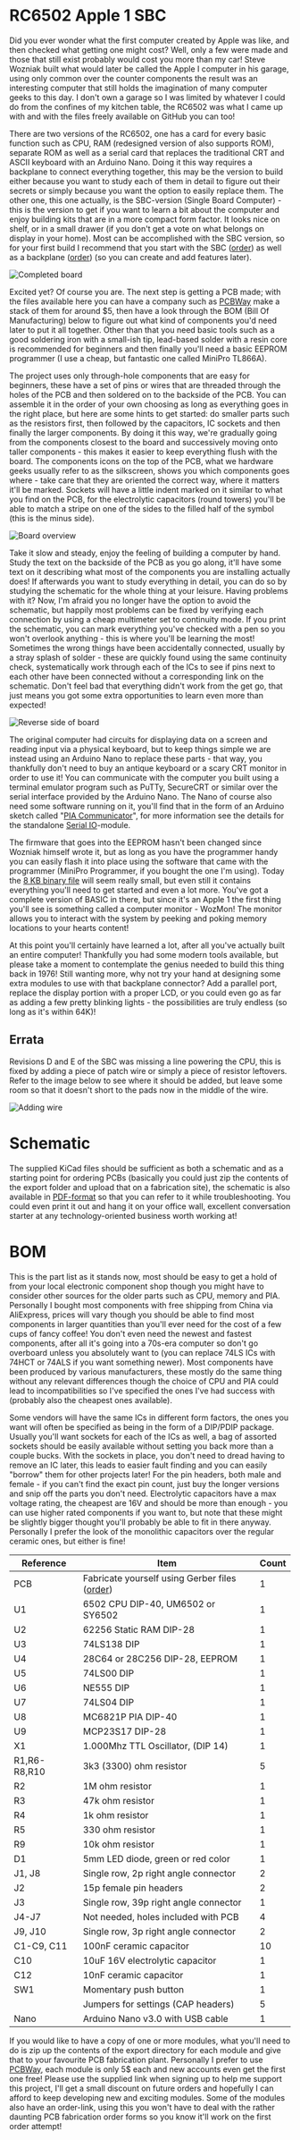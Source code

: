 # RC6502 Apple 1 SBC

Did you ever wonder what the first computer created by Apple was like, and then checked what getting one might cost? Well, only a few were made and those that still exist probably would cost you more than my car! Steve Wozniak built what would later be called the Apple I computer in his garage, using only common over the counter components the result was an interesting computer that still holds the imagination of many computer geeks to this day. I don't own a garage so I was limited by whatever I could do from the confines of my kitchen table, the RC6502 was what I came up with and with the files freely available on GitHub you can too!

There are two versions of the RC6502, one has a card for every basic function such as CPU, RAM (redesigned version of also supports ROM), separate ROM as well as a serial card that replaces the traditional CRT and ASCII keyboard with an Arduino Nano. Doing it this way requires a backplane to connect everything together, this may be the version to build either because you want to study each of them in detail to figure out their secrets or simply because you want the option to easily replace them. The other one, this one actually, is the SBC-version (Single Board Computer) - this is the version to get if you want to learn a bit about the computer and enjoy building kits that are in a more compact form factor. It looks nice on shelf, or in a small drawer (if you don't get a vote on what belongs on display in your home). Most can be accomplished with the SBC version, so for your first build I recommend that you start with the SBC ([order](https://www.pcbway.com/project/shareproject/RC6502_Apple_1_SBC__revision_D_.html?inviteid=88707)) as well as a backplane ([order](https://www.pcbway.com/project/shareproject/RC6502_Apple_1_Replica__Backplane_module_revision_A_.html?inviteid=88707)) (so you can create and add features later).

![Completed board](https://github.com/tebl/RC6502/raw/master/RC6502%20Apple%201%20SBC/gallery/2017-07-09%2015.17.21.jpg)

Excited yet? Of course you are. The next step is getting a PCB made; with the files available here you can have a company such as [PCBWay](https://www.pcbway.com/project/shareproject/RC6502_Apple_1_SBC__revision_D_.html?inviteid=88707) make a stack of them for around $5, then have a look through the BOM (Bill Of Manufacturing) below to figure out what kind of components you'd need later to put it all together. Other than that you need basic tools such as a good soldering iron with a small-ish tip, lead-based solder with a resin core is recommended for beginners and then finally you'll need a basic EEPROM programmer (I use a cheap, but fantastic one called MiniPro TL866A).

The project uses only through-hole components that are easy for beginners, these have a set of pins or wires that are threaded through the holes of the PCB and then soldered on to the backside of the PCB. You can assemble it in the order of your own choosing as long as everything goes in the right place, but here are some hints to get started: do smaller parts such as the resistors first, then followed by the capacitors, IC sockets and then finally the larger components. By doing it this way, we're gradually going from the components closest to the board and successively moving onto taller components - this makes it easier to keep everything flush with the board. The components icons on the top of the PCB, what we hardware geeks usually refer to as the silkscreen, shows you which components goes where - take care that they are oriented the correct way, where it matters it'll be marked. Sockets will have a little indent marked on it similar to what you find on the PCB, for the electrolytic capacitors (round towers) you'll be able to match a stripe on one of the sides to the filled half of the symbol (this is the minus side).

![Board overview](https://github.com/tebl/RC6502/raw/master/RC6502%20Apple%201%20SBC/gallery/2017-07-09%2015.17.02.jpg)

Take it slow and steady, enjoy the feeling of building a computer by hand. Study the text on the backside of the PCB as you go along, it'll have some text on it describing what most of the components you are installing actually does! If afterwards you want to study everything in detail, you can do so by studying the schematic for the whole thing at your leisure. Having problems with it? Now, I'm afraid you no longer have the option to avoid the schematic, but happily most problems can be fixed by verifying each connection by using a cheap multimeter set to continuity mode. If you print the schematic, you can mark everything you've checked with a pen so you won't overlook anything - this is where you'll be learning the most! Sometimes the wrong things have been accidentally connected, usually by a stray splash of solder - these are quickly found using the same continuity check, systematically work through each of the ICs to see if pins next to each other have been connected without a corresponding link on the schematic. Don't feel bad that everything didn't work from the get go, that just means you got some extra opportunities to learn even more than expected!

![Reverse side of board](https://github.com/tebl/RC6502/raw/master/RC6502%20Apple%201%20SBC/gallery/2017-07-09%2020.06.43.jpg)

The original computer had circuits for displaying data on a screen and reading input via a physical keyboard, but to keep things simple we are instead using an Arduino Nano to replace these parts - that way, you thankfully don't need to buy an antique keyboard or a scary CRT monitor in order to use it! You can communicate with the computer you built using a terminal emulator program such as PuTTy, SecureCRT or similar over the serial interface provided by the Arduino Nano. The Nano of course also need some software running on it, you'll find that in the form of an Arduino sketch called "[PIA Communicator](https://github.com/tebl/RC6502/tree/master/RC6502%20Serial%20IO/pia_communicator)", for more information see the details for the standalone [Serial IO](https://github.com/tebl/RC6502-Apple-1-Replica/tree/master/RC6502%20Serial%20IO)-module. 

The firmware that goes into the EEPROM hasn't been changed since Wozniak himself wrote it, but as long as you have the programmer handy you can easily flash it into place using the software that came with the programmer (MiniPro Programmer, if you bought the one I'm using). Today the [8 KB binary file](https://github.com/tebl/RC6502/tree/master/RC6502%20ROM/firmware) will seem really small, but even still it contains everything you'll need to get started and even a lot more. You've got a complete version of BASIC in there, but since it's an Apple 1 the first thing you'll see is something called a computer monitor - WozMon! The monitor allows you to interact with the system by peeking and poking memory locations to your hearts content!

At this point you'll certainly have learned a lot, after all you've actually built an entire computer! Thankfully you had some modern tools available, but please take a moment to contemplate the genius needed to build this thing back in 1976! Still wanting more, why not try your hand at designing some extra modules to use with that backplane connector? Add a parallel port, replace the display portion with a proper LCD, or you could even go as far as adding a few pretty blinking lights - the possibilities are truly endless (so long as it's within 64K)!

## Errata
Revisions D and E of the SBC was missing a line powering the CPU, this is fixed by adding a piece of patch wire or simply a piece of resistor leftovers. Refer to the image below to see where it should be added, but leave some room so that it doesn't short to the pads now in the middle of the wire.

![Adding wire](https://github.com/tebl/RC6502-Apple-1-Replica/blob/master/RC6502%20Apple%201%20SBC/gallery/2019-02-24%2015.27.35-1.jpg)

# Schematic
The supplied KiCad files should be sufficient as both a schematic and as a starting point for ordering PCBs (basically you could just zip the contents of the export folder and upload that on a fabrication site), the schematic is also available in [PDF-format](https://github.com/tebl/RC6502/raw/master/RC6502%20Apple%201%20SBC/export/RC6502%20Apple%201%20SBC.pdf) so that you can refer to it while troubleshooting. You could even print it out and hang it on your office wall, excellent conversation starter at any technology-oriented business worth working at!


# BOM
This is the part list as it stands now, most should be easy to get a hold of from your local electronic component shop though you might have to consider other sources for the older parts such as CPU, memory and PIA. Personally I bought most components with free shipping from China via AliExpress, prices will vary though you should be able to find most components in larger quantities than you'll ever need for the cost of a few cups of fancy coffee! You don't even need the newest and fastest components, after all it's going into a 70s-era computer so don't go overboard unless you absolutely want to (you can replace 74LS ICs with 74HCT or 74ALS if you want something newer). Most components have been produced by various manufacturers, these mostly do the same thing without any relevant differences though the choice of CPU and PIA could lead to incompatibilities so I've specified the ones I've had success with (probably also the cheapest ones available).

Some vendors will have the same ICs in different form factors, the ones you want will often be specified as being in the form of a DIP/PDIP package. Usually you'll want sockets for each of the ICs as well, a bag of assorted sockets should be easily available without setting you back more than a couple bucks. With the sockets in place, you don't need to dread having to remove an IC later, this leads to easier fault finding and you can easily "borrow"  them for other projects later! For the pin headers, both male and female - if you can't find the exact pin count, just buy the longer versions and snip off the parts you don't need. Electrolytic capacitors have a max voltage rating, the cheapest are 16V and should be more than enough - you can use higher rated components if you want to, but note that these might be slightly bigger thought you'll probably be able to fit in there anyway. Personally I prefer the look of the monolithic capacitors over the regular ceramic ones, but either is fine!

| Reference    | Item                                  | Count |
| ------------ | ------------------------------------- | ----- |
| PCB          | Fabricate yourself using Gerber files ([order](https://www.pcbway.com/project/shareproject/RC6502_Apple_1_SBC__revision_D_.html?inviteid=88707)) |     1 |
| U1           | 6502 CPU DIP-40, UM6502 or SY6502     |     1 |
| U2           | 62256 Static RAM DIP-28               |     1 |
| U3           | 74LS138 DIP                           |     1 |
| U4           | 28C64 or 28C256 DIP-28, EEPROM        |     1 |
| U5           | 74LS00 DIP                            |     1 |
| U6           | NE555 DIP                             |     1 |
| U7           | 74LS04 DIP                            |     1 |
| U8           | MC6821P PIA DIP-40                    |     1 |
| U9           | MCP23S17 DIP-28                       |     1 |
| X1           | 1.000Mhz TTL Oscillator, (DIP 14)     |     1 |
| R1,R6-R8,R10 | 3k3 (3300) ohm resistor               |     5 |
| R2           | 1M ohm resistor                       |     1 |
| R3           | 47k ohm resistor                      |     1 |
| R4           | 1k ohm resistor                       |     1 |
| R5           | 330 ohm resistor                      |     1 |
| R9           | 10k ohm resistor                      |     1 |
| D1           | 5mm LED diode, green or red color     |     1 |
| J1, J8       | Single row, 2p right angle connector  |     2 |
| J2           | 15p female pin headers                |     2 |
| J3           | Single row, 39p right angle connector |     1 |
| J4-J7        | Not needed, holes included with PCB   |     4 |
| J9, J10      | Single row, 3p right angle connector  |     2 |
| C1-C9, C11   | 100nF ceramic capacitor               |    10 |
| C10          | 10uF 16V electrolytic capacitor       |     1 |
| C12          | 10nF ceramic capacitor                |     1 |
| SW1          | Momentary push button                 |     1 |
|              | Jumpers for settings (CAP headers)    |     5 |
| Nano         | Arduino Nano v3.0 with USB cable      |     1 |

If you would like to have a copy of one or more modules, what you'll need to do is zip up the contents of the export directory for each module and give that to your favourite PCB fabrication plant. Personally I prefer to use [PCBWay](https://www.pcbway.com/setinvite.aspx?inviteid=88707), each module is only 5$ each and new accounts even get the first one free! Please use the supplied link when signing up to help me support this project, I'll get a small discount on future orders and hopefully I can afford to keep developing new and exciting modules. Some of the modules also have an order-link, using this you won't have to deal with the rather daunting PCB fabrication order forms so you know it'll work on the first order attempt!
